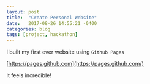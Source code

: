 ```yaml
---
layout: post
title:  "Create Personal Website"
date:   2017-08-26 14:55:21 -0400
categories: blog
tags: [project, hackathon]
---
```

I built my first ever website using `Github Pages`

[https://pages.github.com](https://pages.github.com/)

It feels incredible! 
